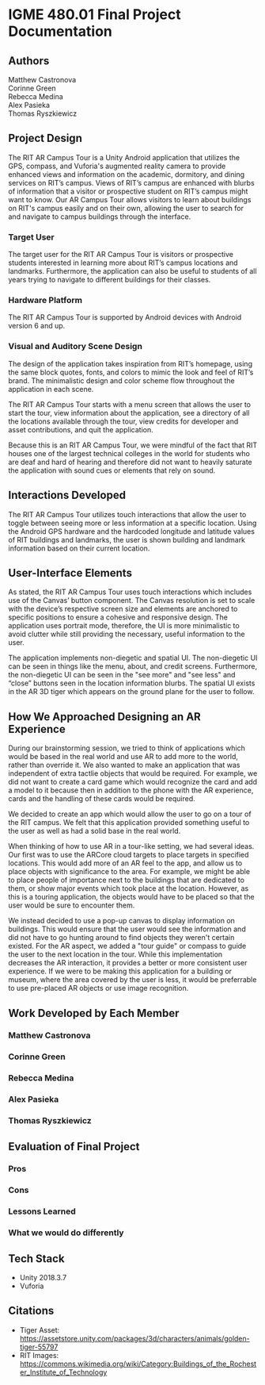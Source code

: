# IGME 480.01 Final Project Documentation 

## Authors
Matthew Castronova  
Corinne Green  
Rebecca Medina  
Alex Pasieka  
Thomas Ryszkiewicz  

## Project Design
The RIT AR Campus Tour is a Unity Android application that utilizes the GPS, compass, and Vuforia's augmented reality camera to provide enhanced views and information on the academic, dormitory, and dining services on RIT’s campus. Views of RIT’s campus are enhanced with blurbs of information that a visitor or prospective student on RIT’s campus might want to know. Our AR Campus Tour allows visitors to learn about buildings on RIT's campus easily and on their own, allowing the user to search for and navigate to campus buildings through the interface.

### Target User
The target user for the RIT AR Campus Tour is visitors or prospective students interested in learning more about RIT’s campus locations and landmarks. Furthermore, the application can also be useful to students of all years trying to navigate to different buildings for their classes.

### Hardware Platform
The RIT AR Campus Tour is supported by Android devices with Android version 6 and up.

### Visual and Auditory Scene Design
The design of the application takes inspiration from RIT’s homepage, using the same block quotes, fonts, and colors to mimic the look and feel of RIT’s brand. The minimalistic design and color scheme flow throughout the application in each scene.

The RIT AR Campus Tour starts with a menu screen that allows the user to start the tour, view information about the application, see a directory of all the locations available through the tour, view credits for developer and asset contributions, and quit the application. 

Because this is an RIT AR Campus Tour, we were mindful of the fact that RIT houses one of the largest technical colleges in the world for students who are deaf and hard of hearing and therefore did not want to heavily saturate the application with sound cues or elements that rely on sound.

## Interactions Developed
The RIT AR Campus Tour utilizes touch interactions that allow the user to toggle between seeing more or less information at a specific location. Using the Android GPS hardware and the hardcoded longitude and latitude values of RIT buildings and landmarks, the user is shown building and landmark information based on their current location.

## User-Interface Elements
As stated, the RIT AR Campus Tour uses touch interactions which includes use of the Canvas’ button component. The Canvas resolution is set to scale with the device’s respective screen size and elements are anchored to specific positions to ensure a cohesive and responsive design. The application uses portrait mode, therefore, the UI is more minimalistic to avoid clutter while still providing the necessary, useful information to the user.

The application implements non-diegetic and spatial UI. The non-diegetic UI can be seen in things like the menu, about, and credit screens. Furthermore, the non-diegetic UI can be seen in the "see more" and "see less" and “close” buttons seen in the location information blurbs. The spatial UI exists in the AR 3D tiger which appears on the ground plane for the user to follow.

## How We Approached Designing an AR Experience
During our brainstorming session, we tried to think of applications which would be based in the real world and use AR to add more to the world, rather than override it. We also wanted to make an application that was independent of extra tactlie objects that would be required. For example, we did not want to create a card game which would recognize the card and add a model to it because then in addition to the phone with the AR experience, cards and the handling of these cards would be required.  

We decided to create an app which would allow the user to go on a tour of the RIT campus. We felt that this application provided something useful to the user as well as had a solid base in the real world.  

When thinking of how to use AR in a tour-like setting, we had several ideas. Our first was to use the ARCore cloud targets to place targets in specified locations. This would add more of an AR feel to the app, and allow us to place objects with significance to the area. For example, we might be able to place people of importance next to the buildings that are dedicated to them, or show major events which took place at the location. However, as this is a touring application, the objects would have to be placed so that the user would be sure to encounter them. 

We instead decided to use a pop-up canvas to display information on buildings. This would ensure that the user would see the information and did not have to go hunting around to find objects they weren't certain existed. For the AR aspect, we added a "tour guide" or compass to guide the user to the next location in the tour. While this implementation decreases the AR interaction, it provides a better or more consistent user experience. If we were to be making this application for a building or museum, where the area covered by the user is less, it would be preferrable to use pre-placed AR objects or use image recognition. 

## Work Developed by Each Member

### Matthew Castronova 

### Corinne Green  

### Rebecca Medina  


### Alex Pasieka  

### Thomas Ryszkiewicz  

## Evaluation of Final Project
### Pros
### Cons
### Lessons Learned
### What we would do differently

## Tech Stack
- Unity 2018.3.7
- Vuforia

## Citations
- Tiger Asset: https://assetstore.unity.com/packages/3d/characters/animals/golden-tiger-55797
- RIT Images: https://commons.wikimedia.org/wiki/Category:Buildings_of_the_Rochester_Institute_of_Technology



